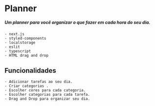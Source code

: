 # Planner

##### **Um planner para você organizar o que fazer em cada hora do seu dia.**

    - next.js
    - styled-components
    - localstorage
    - eslit
    - typescript
    - HTML drag and drop

## Funcionalidades

    - Adicionar tarefas ao seu dia.
    - Criar categorias .
    - Escolher cores para cada categoria.
    - Escolher categorias para cada tarefa.
    - Drag and Drop para organizar seu dia.